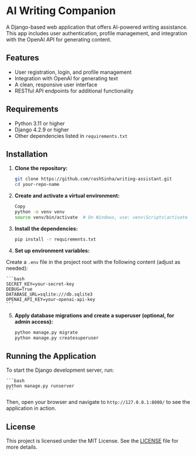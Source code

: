 # AI Writing Companion

A Django-based web application that offers AI-powered writing assistance. This app includes user authentication, profile management, and integration with the OpenAI API for generating content.

## Features

- User registration, login, and profile management
- Integration with OpenAI for generating text
- A clean, responsive user interface
- RESTful API endpoints for additional functionality

## Requirements

- Python 3.11 or higher
- Django 4.2.9 or higher
- Other dependencies listed in `requirements.txt`

## Installation

1. **Clone the repository:**

   ```bash
   git clone https://github.com/rashSinha/writing-assistant.git
   cd your-repo-name

2. **Create and activate a virtual environment:**

    ```bash
    Copy
    python -m venv venv
    source venv/bin/activate  # On Windows, use: venv\Scripts\activate

3. **Install the dependencies:**

    ```bash
    pip install -r requirements.txt

4. **Set up environment variables:**

Create a `.env` file in the project root with the following content (adjust as needed):

    ```bash
    SECRET_KEY=your-secret-key
    DEBUG=True
    DATABASE_URL=sqlite:///db.sqlite3
    OPENAI_API_KEY=your-openai-api-key
    ```

5. **Apply database migrations and create a superuser (optional, for admin access):**

    ```bash
    python manage.py migrate
    python manage.py createsuperuser

## Running the Application

To start the Django development server, run:

    ```bash
    python manage.py runserver
    ```

Then, open your browser and navigate to `http://127.0.0.1:8000/` to see the application in action.

## License

This project is licensed under the MIT License. See the [LICENSE](LICENSE) file for more details.
